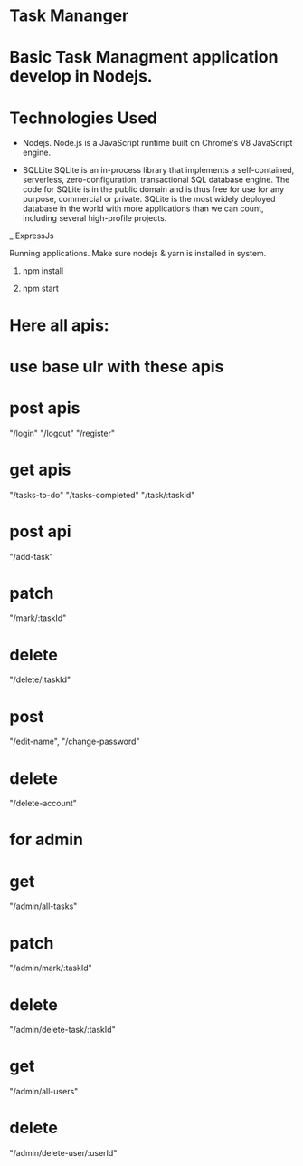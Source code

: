 # Task Mananger

# Basic Task Managment application develop in Nodejs.

# Technologies Used

- Nodejs.
  Node.js is a JavaScript runtime built on Chrome's V8 JavaScript engine.

- SQLLite
  SQLite is an in-process library that implements a self-contained, serverless, zero-configuration, transactional SQL database engine. The code for SQLite is in the public domain and is thus free for use for any purpose, commercial or private. SQLite is the most widely deployed database in the world with more applications than we can count, including several high-profile projects.

\_ ExpressJs

Running applications.
Make sure nodejs & yarn is installed in system.

1. npm install

2. npm start


 # Here all apis:
 # use base ulr with these apis
 
 # post apis
  "/login"
  "/logout"
  "/register"

 #  get apis
  "/tasks-to-do" 
  "/tasks-completed"
  "/task/:taskId"

#  post api
  "/add-task"

# patch
  "/mark/:taskId"

# delete
  "/delete/:taskId"

# post
  "/edit-name",
  "/change-password"

 # delete
  "/delete-account"

 # for admin
  # get
  "/admin/all-tasks"
  # patch
  "/admin/mark/:taskId"
  
  # delete
  "/admin/delete-task/:taskId"

 # get
  "/admin/all-users"

 # delete
  "/admin/delete-user/:userId"